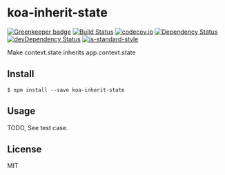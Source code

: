 # koa-inherit-state

[![Greenkeeper badge](https://badges.greenkeeper.io/Gerhut/koa-inherit-state.svg)](https://greenkeeper.io/)
[![Build Status](https://travis-ci.org/Gerhut/koa-inherit-state.svg?branch=master)](https://travis-ci.org/Gerhut/koa-inherit-state)
[![codecov.io](https://codecov.io/github/Gerhut/koa-inherit-state/coverage.svg?branch=master)](https://codecov.io/github/Gerhut/koa-inherit-state?branch=master)
[![Dependency Status](https://david-dm.org/gerhut/koa-inherit-state.svg)](https://david-dm.org/gerhut/koa-inherit-state)
[![devDependency Status](https://david-dm.org/gerhut/koa-inherit-state/dev-status.svg)](https://david-dm.org/gerhut/koa-inherit-state#info=devDependencies)
[![js-standard-style](https://img.shields.io/badge/code%20style-standard-brightgreen.svg)](http://standardjs.com/)

Make context.state inherits app.context.state

## Install

    $ npm install --save koa-inherit-state

## Usage

TODO, See test case.

## License

MIT
